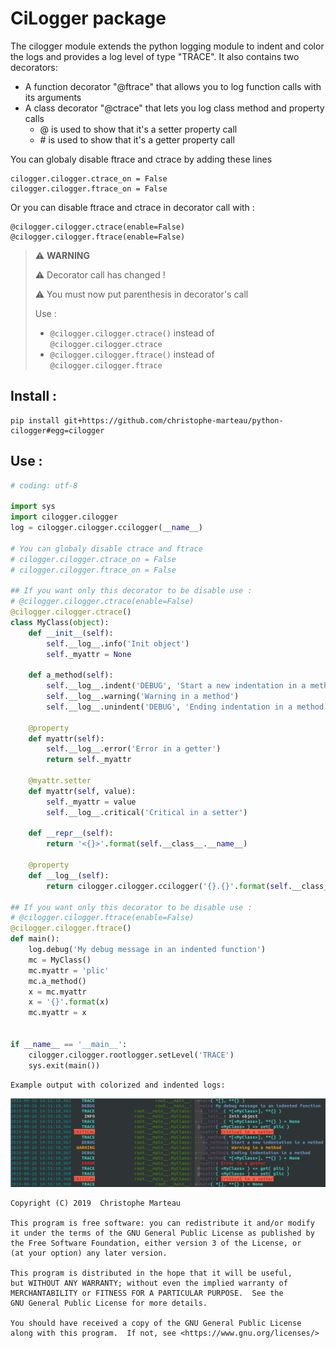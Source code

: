 CiLogger package
================

The cilogger module extends the python logging module to indent and color the logs and provides a log level of
type "TRACE". It also contains two decorators:

* A function decorator "@ftrace" that allows you to log function calls with its arguments
* A class decorator "@ctrace" that lets you log class method and property calls
  * \@ is used to show that it's a setter property call
  * \# is used to show that it's a getter property call

You can globaly disable ftrace and ctrace by adding these lines
```
cilogger.cilogger.ctrace_on = False
cilogger.cilogger.ftrace_on = False
```
Or you can disable ftrace and ctrace in decorator call with :
```
@cilogger.cilogger.ctrace(enable=False)
@cilogger.cilogger.ftrace(enable=False)
```

> :warning: **WARNING**
>
> :warning: Decorator call has changed !
>
> :warning: You must now put parenthesis in decorator's call
>
> Use :
>* ```@cilogger.cilogger.ctrace()``` instead of ```@cilogger.cilogger.ctrace```
>* ```@cilogger.cilogger.ftrace()``` instead of ```@cilogger.cilogger.ftrace```


Install :
---------

```
pip install git+https://github.com/christophe-marteau/python-cilogger#egg=cilogger
```

Use :
-----

```python
# coding: utf-8

import sys
import cilogger.cilogger
log = cilogger.cilogger.ccilogger(__name__)

# You can globaly disable ctrace and ftrace
# cilogger.cilogger.ctrace_on = False
# cilogger.cilogger.ftrace_on = False

## If you want only this decorator to be disable use :
# @cilogger.cilogger.ctrace(enable=False)
@cilogger.cilogger.ctrace()
class MyClass(object):
    def __init__(self):
        self.__log__.info('Init object')
        self._myattr = None

    def a_method(self):
        self.__log__.indent('DEBUG', 'Start a new indentation in a method')
        self.__log__.warning('Warning in a method')
        self.__log__.unindent('DEBUG', 'Ending indentation in a method')

    @property
    def myattr(self):
        self.__log__.error('Error in a getter')
        return self._myattr

    @myattr.setter
    def myattr(self, value):
        self._myattr = value
        self.__log__.critical('Critical in a setter')

    def __repr__(self):
        return '<{}>'.format(self.__class__.__name__)

    @property
    def __log__(self):
        return cilogger.cilogger.ccilogger('{}.{}'.format(self.__class__.__module__, self.__class__.__name__))

## If you want only this decorator to be disable use :
# @cilogger.cilogger.ftrace(enable=False)
@cilogger.cilogger.ftrace()
def main():
    log.debug('My debug message in an indented function')
    mc = MyClass()
    mc.myattr = 'plic'
    mc.a_method()
    x = mc.myattr
    x = '{}'.format(x)
    mc.myattr = x


if __name__ == '__main__':
    cilogger.cilogger.rootlogger.setLevel('TRACE')
    sys.exit(main())
```

    Example output with colorized and indented logs:

![Example output with colorized and indented logs](doc/source/example.png)


    Copyright (C) 2019  Christophe Marteau

    This program is free software: you can redistribute it and/or modify
    it under the terms of the GNU General Public License as published by
    the Free Software Foundation, either version 3 of the License, or
    (at your option) any later version.

    This program is distributed in the hope that it will be useful,
    but WITHOUT ANY WARRANTY; without even the implied warranty of
    MERCHANTABILITY or FITNESS FOR A PARTICULAR PURPOSE.  See the
    GNU General Public License for more details.

    You should have received a copy of the GNU General Public License
    along with this program.  If not, see <https://www.gnu.org/licenses/>
